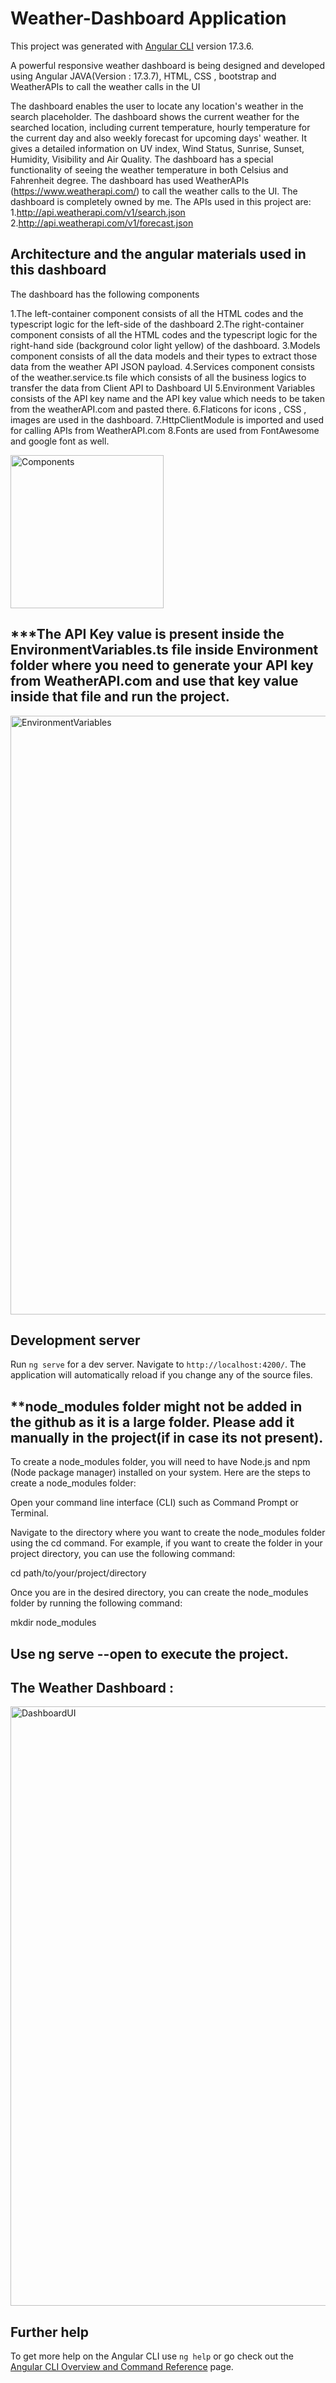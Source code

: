 # Weather-Dashboard Application

This project was generated with [Angular CLI](https://github.com/angular/angular-cli) version 17.3.6.



A powerful responsive weather dashboard is being designed and developed using Angular JAVA(Version : 17.3.7), HTML, CSS , bootstrap and WeatherAPIs to call the weather calls in the UI

The dashboard enables the user to locate any location's weather in the search placeholder. The dashboard shows the current weather for the searched location, including current temperature, hourly temperature for the current day and also weekly forecast for upcoming days' weather. It gives a detailed information on UV index, Wind Status, Sunrise, Sunset, Humidity, Visibility and Air Quality. The dashboard has a special functionality of seeing the weather temperature in both Celsius and Fahrenheit degree. The dashboard has used WeatherAPIs (https://www.weatherapi.com/) to call the weather calls to the UI. The dashboard is completely owned by me. The APIs used in this project are: 1.http://api.weatherapi.com/v1/search.json 
2.http://api.weatherapi.com/v1/forecast.json

## Architecture and the angular materials used in this dashboard  
The dashboard has the following components

1.The left-container component consists of all the HTML codes and the typescript logic for the left-side of the dashboard
2.The right-container component consists of all the HTML codes and the typescript logic for the right-hand side (background color light yellow) of the dashboard.
3.Models component consists of all the data models and their types to extract those data from the weather API JSON payload.
4.Services component consists of the weather.service.ts file which consists of all the business logics to transfer the data from Client API to Dashboard UI
5.Environment Variables consists of the API key name and the API key value which needs to be taken from the weatherAPI.com and pasted there. 
6.Flaticons for icons , CSS , images are used in the dashboard.
7.HttpClientModule is imported and used for calling APIs from WeatherAPI.com
8.Fonts are used from FontAwesome and google font as well.


<img width="245" alt="Components" src="https://github.com/Ankita8876/Weather-Dashboard-weatherapp/assets/40633906/faa4051e-d7b5-4f1e-9707-4cf086614c3f">


## ***The API Key value is present inside the EnvironmentVariables.ts file inside Environment folder where you need to generate your API key from WeatherAPI.com and use that key value inside that file and run the project.

<img width="958" alt="EnvironmentVariables" src="https://github.com/Ankita8876/Weather-Dashboard-weatherapp/assets/40633906/8f7b485d-77a4-4b2d-970e-6597361177bb">

    

## Development server

Run `ng serve` for a dev server. Navigate to `http://localhost:4200/`. The application will automatically reload if you change any of the source files.

## **node_modules folder might not be added in the github as it is a large folder. Please add it manually in the project(if in case its not present).
To create a node_modules folder, you will need to have Node.js and npm (Node package manager) installed on your system. Here are the steps to create a node_modules folder:

Open your command line interface (CLI) such as Command Prompt or Terminal.

Navigate to the directory where you want to create the node_modules folder using the cd command. For example, if you want to create the folder in your project directory, you can use the following command:

cd path/to/your/project/directory

Once you are in the desired directory, you can create the node_modules folder by running the following command:

mkdir node_modules

## Use ng serve --open to execute the project.

## The Weather Dashboard :
<img width="959" alt="DashboardUI" src="https://github.com/Ankita8876/Weather-Dashboard-weatherapp/assets/40633906/ba7a8722-86f3-4056-bbcc-8dabff06178a">


## Further help

To get more help on the Angular CLI use `ng help` or go check out the [Angular CLI Overview and Command Reference](https://angular.io/cli) page.
